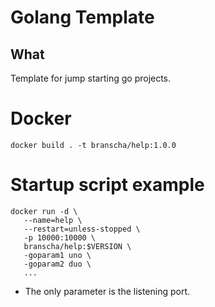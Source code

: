 # Golang Template
## What

Template for jump starting go projects.

# Docker

    docker build . -t branscha/help:1.0.0
    
# Startup script example

    docker run -d \
       --name=help \
       --restart=unless-stopped \
       -p 10000:10000 \
       branscha/help:$VERSION \
       -goparam1 uno \
       -goparam2 duo \
       ...

 * The only parameter is the listening port.
